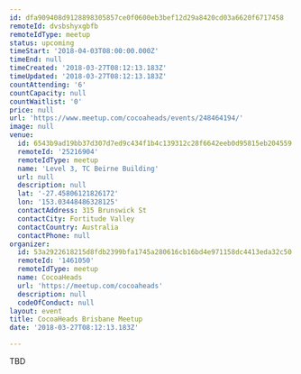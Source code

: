 ```yaml
---
id: dfa909408d9128898305857ce0f0600eb3bef12d29a8420cd03a6620f6717458
remoteId: dvsbshyxgbfb
remoteIdType: meetup
status: upcoming
timeStart: '2018-04-03T08:00:00.000Z'
timeEnd: null
timeCreated: '2018-03-27T08:12:13.183Z'
timeUpdated: '2018-03-27T08:12:13.183Z'
countAttending: '6'
countCapacity: null
countWaitlist: '0'
price: null
url: 'https://www.meetup.com/cocoaheads/events/248464194/'
image: null
venue:
  id: 6543b9ad19bb37d307d7ed9c434f1b4c139312c28f6642eeb0d95815eb204559
  remoteId: '25216904'
  remoteIdType: meetup
  name: 'Level 3, TC Beirne Building'
  url: null
  description: null
  lat: '-27.45806121826172'
  lon: '153.03448486328125'
  contactAddress: 315 Brunswick St
  contactCity: Fortitude Valley
  contactCountry: Australia
  contactPhone: null
organizer:
  id: 53a2922618215d8fdb2399bfa1745a280616cb16bd4e971158dc4413eda32c50
  remoteId: '1461050'
  remoteIdType: meetup
  name: CocoaHeads
  url: 'https://meetup.com/cocoaheads'
  description: null
  codeOfConduct: null
layout: event
title: CocoaHeads Brisbane Meetup
date: '2018-03-27T08:12:13.183Z'

---
```

<p>TBD</p>
